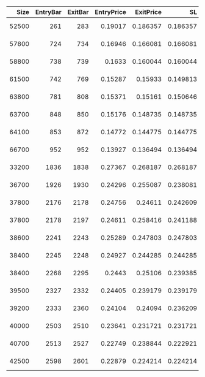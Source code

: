 |   Size |   EntryBar |   ExitBar |   EntryPrice |   ExitPrice |       SL |       TP |      PnL |   Commission |    ReturnPct | EntryTime                 | ExitTime                  | Duration        | Tag   |   Entry_λ(rsi) |   Exit_λ(rsi) |
|-------:|-----------:|----------:|-------------:|------------:|---------:|---------:|---------:|-------------:|-------------:|:--------------------------|:--------------------------|:----------------|:------|---------------:|--------------:|
|  52500 |        261 |       283 |      0.19017 |    0.186357 | 0.186357 | 0.199668 | -200.193 |            0 | -0.0200515   | 2025-05-24 02:00:00+00:00 | 2025-05-25 00:00:00+00:00 | 0 days 22:00:00 |       |        32.1361 |      19.3983  |
|  57800 |        724 |       734 |      0.16946 |    0.166081 | 0.166081 | 0.177944 | -195.329 |            0 | -0.0199422   | 2025-06-12 09:00:00+00:00 | 2025-06-12 19:00:00+00:00 | 0 days 10:00:00 |       |        20.0848 |      28.9136  |
|  58800 |        738 |       739 |      0.1633  |    0.160044 | 0.160044 | 0.171476 | -191.465 |            0 | -0.01994     | 2025-06-12 23:00:00+00:00 | 2025-06-13 00:00:00+00:00 | 0 days 01:00:00 |       |        22.7458 |       9.35566 |
|  61500 |        742 |       769 |      0.15287 |    0.15933  | 0.149813 | 0.160514 |  397.29  |            0 |  0.0422581   | 2025-06-13 03:00:00+00:00 | 2025-06-14 06:00:00+00:00 | 1 days 03:00:00 |       |        30.518  |      58.2794  |
|  63800 |        781 |       808 |      0.15371 |    0.15161  | 0.150646 | 0.161406 | -133.98  |            0 | -0.0136621   | 2025-06-14 18:00:00+00:00 | 2025-06-15 21:00:00+00:00 | 1 days 03:00:00 |       |        19.3691 |      44.8112  |
|  63700 |        848 |       850 |      0.15176 |    0.148735 | 0.148735 | 0.159359 | -192.718 |            0 | -0.0199354   | 2025-06-17 13:00:00+00:00 | 2025-06-17 15:00:00+00:00 | 0 days 02:00:00 |       |        28.5814 |      16.5104  |
|  64100 |        853 |       872 |      0.14772 |    0.144775 | 0.144775 | 0.155116 | -188.749 |            0 | -0.0199337   | 2025-06-17 18:00:00+00:00 | 2025-06-18 13:00:00+00:00 | 0 days 19:00:00 |       |        40.5724 |      35.5482  |
|  66700 |        952 |       952 |      0.13927 |    0.136494 | 0.136494 | 0.146244 | -185.133 |            0 | -0.0199296   | 2025-06-21 21:00:00+00:00 | 2025-06-21 21:00:00+00:00 | 0 days 00:00:00 |       |        14.517  |      14.517   |
|  33200 |       1836 |      1838 |      0.27367 |    0.268187 | 0.268187 | 0.287343 | -182.042 |            0 | -0.0200358   | 2025-07-28 17:00:00+00:00 | 2025-07-28 19:00:00+00:00 | 0 days 02:00:00 |       |        18.7004 |      14.7612  |
|  36700 |       1926 |      1930 |      0.24296 |    0.255087 | 0.238081 | 0.255087 |  445.061 |            0 |  0.0499136   | 2025-08-01 11:00:00+00:00 | 2025-08-01 15:00:00+00:00 | 0 days 04:00:00 |       |        37.4794 |      59.0093  |
|  37800 |       2176 |      2178 |      0.24756 |    0.24611  | 0.242609 | 0.259938 |  -54.81  |            0 | -0.00585717  | 2025-08-11 21:00:00+00:00 | 2025-08-11 23:00:00+00:00 | 0 days 02:00:00 |       |        15.6393 |      22.6082  |
|  37800 |       2178 |      2197 |      0.24611 |    0.258416 | 0.241188 | 0.258416 |  465.148 |            0 |  0.05        | 2025-08-11 23:00:00+00:00 | 2025-08-12 18:00:00+00:00 | 0 days 19:00:00 |       |        22.6082 |      82.4724  |
|  38600 |       2241 |      2243 |      0.25289 |    0.247803 | 0.247803 | 0.265503 | -196.366 |            0 | -0.0201163   | 2025-08-14 14:00:00+00:00 | 2025-08-14 16:00:00+00:00 | 0 days 02:00:00 |       |        27.797  |      20.4003  |
|  38400 |       2245 |      2248 |      0.24927 |    0.244285 | 0.244285 | 0.261734 | -191.439 |            0 | -0.02        | 2025-08-14 18:00:00+00:00 | 2025-08-14 21:00:00+00:00 | 0 days 03:00:00 |       |        23.2103 |      23.3347  |
|  38400 |       2268 |      2295 |      0.2443  |    0.25106  | 0.239385 | 0.256484 |  259.584 |            0 |  0.0276709   | 2025-08-15 17:00:00+00:00 | 2025-08-16 20:00:00+00:00 | 1 days 03:00:00 |       |        32.0663 |      64.3891  |
|  39500 |       2327 |      2332 |      0.24405 |    0.239179 | 0.239179 | 0.256263 | -192.412 |            0 | -0.0199598   | 2025-08-18 04:00:00+00:00 | 2025-08-18 09:00:00+00:00 | 0 days 05:00:00 |       |        33.1826 |      24.6475  |
|  39200 |       2333 |      2360 |      0.24104 |    0.24094  | 0.236209 | 0.253081 |   -3.92  |            0 | -0.000414869 | 2025-08-18 10:00:00+00:00 | 2025-08-19 13:00:00+00:00 | 1 days 03:00:00 |       |        30.5748 |      37.7115  |
|  40000 |       2503 |      2510 |      0.23641 |    0.231721 | 0.231721 | 0.248273 | -187.56  |            0 | -0.0198342   | 2025-08-25 12:00:00+00:00 | 2025-08-25 19:00:00+00:00 | 0 days 07:00:00 |       |        36.8653 |      19.4129  |
|  40700 |       2513 |      2527 |      0.22749 |    0.238844 | 0.222921 | 0.238844 |  462.087 |            0 |  0.0499077   | 2025-08-25 22:00:00+00:00 | 2025-08-26 12:00:00+00:00 | 0 days 14:00:00 |       |        30.2316 |      55.313   |
|  42500 |       2598 |      2601 |      0.22879 |    0.224214 | 0.224214 | 0.240229 | -194.472 |            0 | -0.02        | 2025-08-29 11:00:00+00:00 | 2025-08-29 14:00:00+00:00 | 0 days 03:00:00 |       |        24.1306 |      23.2438  |